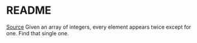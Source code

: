 # README

[Source](https://leetcode.com/problems/single-number/)
Given an array of integers, every element appears twice except for one. Find that single one.

